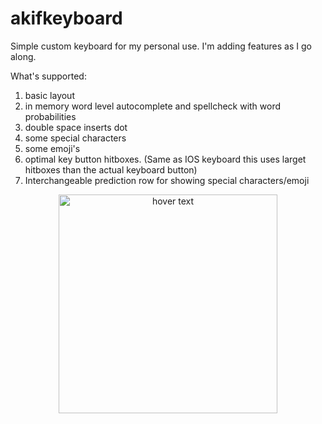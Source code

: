 # akifkeyboard

Simple custom keyboard for my personal use. I'm adding features as I go along. 

What's supported:
1. basic layout
2. in memory word level autocomplete and spellcheck with word probabilities 
3. double space inserts dot
4. some special characters
5. some emoji's
6. optimal key button hitboxes. (Same as IOS keyboard this uses larget hitboxes than the actual keyboard button)
7. Interchangeable prediction row for showing special characters/emoji

<p align="center">
  <img src="https://github.com/cemheren/akifkeyboard/blob/master/SS.png" width="350" title="hover text">
</p>
